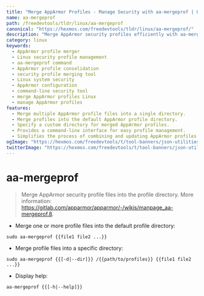 ```yaml
---
title: "Merge AppArmor Profiles - Manage Security with aa-mergeprof | Online Free DevTools by Hexmos"
name: aa-mergeprof
path: /freedevtools/tldr/linux/aa-mergeprof
canonical: "https://hexmos.com/freedevtools/tldr/linux/aa-mergeprof/"
description: "Merge AppArmor security profiles efficiently with aa-mergeprof.  Manage and combine profile files for enhanced security. Free online tool, no registration required."
category: linux
keywords:
  - AppArmor profile merger
  - Linux security profile management
  - aa-mergeprof command
  - AppArmor profile consolidation
  - security profile merging tool
  - Linux system security
  - AppArmor configuration
  - command-line security tool
  - merge AppArmor profiles Linux
  - manage AppArmor profiles
features:
  - Merge multiple AppArmor profile files into a single directory.
  - Merge profiles into the default AppArmor profile directory.
  - Specify a custom directory for merged AppArmor profiles.
  - Provides a command-line interface for easy profile management.
  - Simplifies the process of combining and updating AppArmor profiles.
ogImage: "https://hexmos.com/freedevtools/t/tool-banners/json-utilities-banner.png"
twitterImage: "https://hexmos.com/freedevtools/t/tool-banners/json-utilities-banner.png"
---
```


# aa-mergeprof

> Merge AppArmor security profile files into the profile directory.
> More information: <https://gitlab.com/apparmor/apparmor/-/wikis/manpage_aa-mergeprof.8>.

- Merge one or more profile files into the default profile directory:

`sudo aa-mergeprof {{file1 file2 ...}}`

- Merge profile files into a specific directory:

`sudo aa-mergeprof {{[-d|--dir]}} /{{path/to/profiles}} {{file1 file2 ...}}`

- Display help:

`aa-mergeprof {{[-h|--help]}}`
